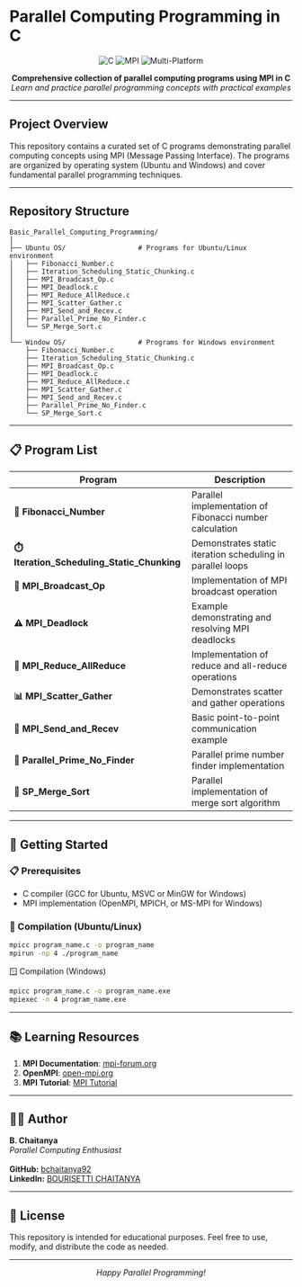 #  Parallel Computing Programming in C

<p align="center">
  <img src="https://img.shields.io/badge/C-Programming-blue?logo=c" alt="C">
  <img src="https://img.shields.io/badge/MPI-Parallel%20Computing-9cf" alt="MPI">
  <img src="https://img.shields.io/badge/Ubuntu-Windows-ff69b4" alt="Multi-Platform">
</p>

<p align="center">
  <b>Comprehensive collection of parallel computing programs using MPI in C</b><br>
  <i>Learn and practice parallel programming concepts with practical examples</i>
</p>

---

##  Project Overview

This repository contains a curated set of C programs demonstrating parallel computing concepts using MPI (Message Passing Interface). The programs are organized by operating system (Ubuntu and Windows) and cover fundamental parallel programming techniques.

---

##  Repository Structure

```
Basic_Parallel_Computing_Programming/
│
├── Ubuntu OS/                  # Programs for Ubuntu/Linux environment
│   ├── Fibonacci_Number.c
│   ├── Iteration_Scheduling_Static_Chunking.c
│   ├── MPI_Broadcast_Op.c
│   ├── MPI_Deadlock.c
│   ├── MPI_Reduce_AllReduce.c
│   ├── MPI_Scatter_Gather.c
│   ├── MPI_Send_and_Recev.c
│   ├── Parallel_Prime_No_Finder.c
│   └── SP_Merge_Sort.c
│
└── Window OS/                  # Programs for Windows environment
    ├── Fibonacci_Number.c
    ├── Iteration_Scheduling_Static_Chunking.c
    ├── MPI_Broadcast_Op.c
    ├── MPI_Deadlock.c
    ├── MPI_Reduce_AllReduce.c
    ├── MPI_Scatter_Gather.c
    ├── MPI_Send_and_Recev.c
    ├── Parallel_Prime_No_Finder.c
    └── SP_Merge_Sort.c
```

---

## 📋 Program List

| Program | Description |
|---------|-------------|
| **🔢 Fibonacci_Number** | Parallel implementation of Fibonacci number calculation |
| **⏱️ Iteration_Scheduling_Static_Chunking** | Demonstrates static iteration scheduling in parallel loops |
| **📡 MPI_Broadcast_Op** | Implementation of MPI broadcast operation |
| **⚠️ MPI_Deadlock** | Example demonstrating and resolving MPI deadlocks |
| **🔄 MPI_Reduce_AllReduce** | Implementation of reduce and all-reduce operations |
| **📊 MPI_Scatter_Gather** | Demonstrates scatter and gather operations |
| **📨 MPI_Send_and_Recev** | Basic point-to-point communication example |
| **🔢 Parallel_Prime_No_Finder** | Parallel prime number finder implementation |
| **🔀 SP_Merge_Sort** | Parallel implementation of merge sort algorithm |

---

## 🚀 Getting Started

### 📋 Prerequisites
- C compiler (GCC for Ubuntu, MSVC or MinGW for Windows)
- MPI implementation (OpenMPI, MPICH, or MS-MPI for Windows)

### 🐧 Compilation (Ubuntu/Linux)
```bash
mpicc program_name.c -o program_name
mpirun -np 4 ./program_name
```

🪟 Compilation (Windows)
```cmd
mpicc program_name.c -o program_name.exe
mpiexec -n 4 program_name.exe
```

---

## 📚 Learning Resources

1. **MPI Documentation**: [mpi-forum.org](https://www.mpi-forum.org/docs/)
2. **OpenMPI**: [open-mpi.org](https://www.open-mpi.org/)
3. **MPI Tutorial**: [MPI Tutorial](https://mpitutorial.com/)

---

## 👨‍💻 Author

<p>
  <b>B. Chaitanya</b> <br>
  <i>Parallel Computing Enthusiast</i> <br>
  <br>
  <b>GitHub:</b> <a href="https://github.com/bchaitanya92">bchaitanya92</a> <br>
  <b>LinkedIn:</b> <a href="https://www.linkedin.com/in/b-chaitanya">BOURISETTI CHAITANYA</a>
</p>

---

## 📜 License

This repository is intended for educational purposes. Feel free to use, modify, and distribute the code as needed.

---

<p align="center">
  <i>Happy Parallel Programming! </i>
</p>